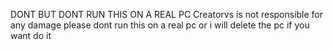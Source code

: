 
DONT BUT DONT RUN THIS ON A REAL PC
Creatorvs is not responsible for any damage please dont run this on a real pc or i will delete the pc if you want do it
